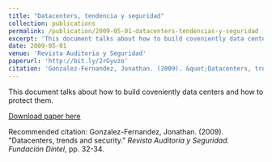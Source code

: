 ```yaml
---
title: "Datacenters, tendencia y seguridad"
collection: publications
permalink: /publication/2009-05-01-datacenters-tendencias-y-seguridad
excerpt: 'This document talks about how to build coveniently data centers and how to protect them.'
date: 2009-05-01
venue: 'Revista Auditoria y Seguridad'
paperurl: 'http://bit.ly/2rGyvzo'
citation: 'Gonzalez-Fernandez, Jonathan. (2009). &quot;Datacenters, trends and security.&quot; <i>Revista Auditoría y Seguridad. Fundación Dintel</i>. pp. 32-34.'
---
```

This document talks about how to build coveniently data centers and how to protect them.

[Download paper here](http://bit.ly/2rGyvzo)

Recommended citation:  Gonzalez-Fernandez, Jonathan. (2009). "Datacenters, trends and security." <i>Revista Auditoría y Seguridad. Fundación Dintel</i>, pp. 32-34.